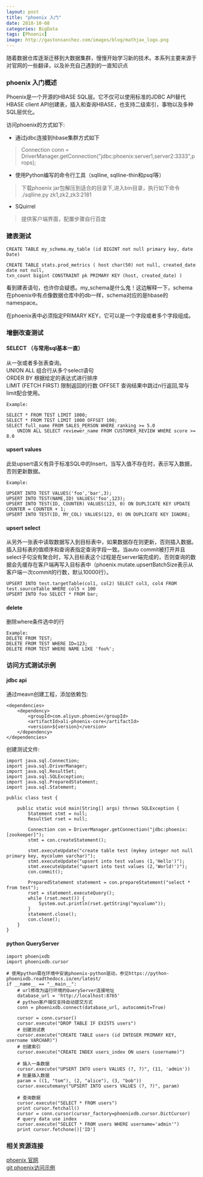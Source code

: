 ```yaml
---
layout: post
title: "phoenix 入门"
date: 2018-10-08
categories: BigData 
tags: [Phoenix]
image: http://gastonsanchez.com/images/blog/mathjax_logo.png
---
```

随着数据仓库逐渐迁移到大数据集群，慢慢开始学习新的技术。本系列主要来源于对官网的一些翻译，以及补充自己遇到的一直知识点
<!-- more -->
### phoenix 入门概述
Phoenix是一个开源的HBASE SQL层。它不仅可以使用标准的JDBC API替代HBASE client API创建表，插入和查询HBASE，也支持二级索引，事物以及多种SQL层优化。

访问phoenix的方式如下:
* 通过jdbc连接到hbase集群方式如下
> Connection conn = DriverManager.getConnection("jdbc:phoenix:server1,server2:3333",props);

* 使用Python编写的命令行工具（sqlline, sqlline-thin和psql等）
> 下载phoenix jar包解压到适合的目录下,进入bin目录，执行如下命令  
   ./sqlline.py zk1,zk2,zk3:2181

* SQuirrel
> 提供客户端界面，配置步骤自行百度

### 建表测试
    CREATE TABLE my_schema.my_table (id BIGINT not null primary key, date Date)
    
    CREATE TABLE stats.prod_metrics ( host char(50) not null, created_date date not null,
    txn_count bigint CONSTRAINT pk PRIMARY KEY (host, created_date) )


看到建表语句，也许你会疑惑。my_schema是什么鬼！这边解释一下，schema在phoenix中有点像数据仓库中的db一样，schema对应的是hbase的namespace。

在phoenix表中必须指定PRIMARY KEY，它可以是一个字段或者多个字段组成。

### 增删改查测试
#### SELECT （与常用sql基本一直）
从一张或者多张表查询。  
UNION ALL 组合行从多个select语句  
ORDER BY 根据给定的表达式进行排序  
LIMIT (FETCH FIRST) 限制返回的行数
OFFSET 查询结果中跳过n行返回,常与limit配合使用。

    Example:

    SELECT * FROM TEST LIMIT 1000;
    SELECT * FROM TEST LIMIT 1000 OFFSET 100;
    SELECT full_name FROM SALES_PERSON WHERE ranking >= 5.0
        UNION ALL SELECT reviewer_name FROM CUSTOMER_REVIEW WHERE score >= 8.0

#### upsert values
此处upsert语义有异于标准SQL中的Insert，当写入值不存在时，表示写入数据，否则更新数据。
    
    Example:

    UPSERT INTO TEST VALUES('foo','bar',3);
    UPSERT INTO TEST(NAME,ID) VALUES('foo',123);
    UPSERT INTO TEST(ID, COUNTER) VALUES(123, 0) ON DUPLICATE KEY UPDATE COUNTER = COUNTER + 1;
    UPSERT INTO TEST(ID, MY_COL) VALUES(123, 0) ON DUPLICATE KEY IGNORE;

#### upsert select
从另外一张表中读取数据写入到目标表中，如果数据存在则更新，否则插入数据。插入目标表的值顺序和查询表指定查询字段一致。当auto commit被打开并且select子句没有聚合时，写入目标表这个过程是在server端完成的，否则查询的数据会先缓存在客户端再写入目标表中（phoenix.mutate.upsertBatchSize表示从客户端一次commit的行数，默认10000行）。

    UPSERT INTO test.targetTable(col1, col2) SELECT col3, col4 FROM test.sourceTable WHERE col5 < 100
    UPSERT INTO foo SELECT * FROM bar;

#### delete
删除where条件选中的行
    
    Example:
    DELETE FROM TEST;
    DELETE FROM TEST WHERE ID=123;
    DELETE FROM TEST WHERE NAME LIKE 'foo%';

 



### 访问方式测试示例
#### jdbc api
通过meavn创建工程，添加依赖包:

    <dependencies>
        <dependency>
            <groupId>com.aliyun.phoenix</groupId>
            <artifactId>ali-phoenix-core</artifactId>
            <version>${version}</version>
        </dependency>
    </dependencies>
    
创建测试文件:

    import java.sql.Connection;
    import java.sql.DriverManager;
    import java.sql.ResultSet;
    import java.sql.SQLException;
    import java.sql.PreparedStatement;
    import java.sql.Statement;
    
    public class test {
    
        public static void main(String[] args) throws SQLException {
            Statement stmt = null;
            ResultSet rset = null;
            
            Connection con = DriverManager.getConnection("jdbc:phoenix:[zookeeper]");
            stmt = con.createStatement();
            
            stmt.executeUpdate("create table test (mykey integer not null primary key, mycolumn varchar)");
            stmt.executeUpdate("upsert into test values (1,'Hello')");
            stmt.executeUpdate("upsert into test values (2,'World!')");
            con.commit();
            
            PreparedStatement statement = con.prepareStatement("select * from test");
            rset = statement.executeQuery();
            while (rset.next()) {
                System.out.println(rset.getString("mycolumn"));
            }
            statement.close();
            con.close();
        }
    }

#### python QueryServer
    import phoenixdb
    import phoenixdb.cursor
    
    # 使用python需在环境中安装phoenix-python驱动，参见https://python-phoenixdb.readthedocs.io/en/latest/
    if __name__ == "__main__":
        # url修改为运行环境的QueryServer连接地址
        database_url = 'http://localhost:8765'
        # python客户端仅支持自动提交方式
        conn = phoenixdb.connect(database_url, autocommit=True)
    
        cursor = conn.cursor()
        cursor.execute("DROP TABLE IF EXISTS users")
        # 创建测试表
        cursor.execute("CREATE TABLE users (id INTEGER PRIMARY KEY, username VARCHAR)")
        # 创建索引
        cursor.execute("CREATE INDEX users_index ON users (username)")
    
        # 插入一条数据
        cursor.execute("UPSERT INTO users VALUES (?, ?)", (11, 'admin'))
        # 批量插入数据
        param = ((1, "tom"), (2, "alice"), (3, "bob"))
        cursor.executemany("UPSERT INTO users VALUES (?, ?)", param)
    
        # 查询数据
        cursor.execute("SELECT * FROM users")
        print cursor.fetchall()
        cursor = conn.cursor(cursor_factory=phoenixdb.cursor.DictCursor)
        # query data use index
        cursor.execute("SELECT * FROM users WHERE username='admin'")
        print cursor.fetchone()['ID']
        
### 相关资源连接
[phoenix 官网](https://phoenix.apache.org/)   
[git phoenix访问示例](https://github.com/aliyun/aliyun-apsaradb-hbase-demo/tree/master/phoenix/phoenix-5.x/src/main)